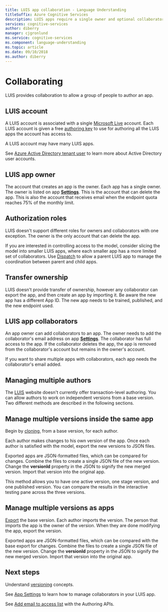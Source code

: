 ```yaml
---
title: LUIS app collaboration - Language Understanding
titleSuffix: Azure Cognitive Services
description: LUIS apps require a single owner and optional collaborators.
services: cognitive-services
author: diberry
manager: cjgronlund
ms.service: cognitive-services
ms.component: language-understanding
ms.topic: article
ms.date: 09/10/2018
ms.author: diberry
---
```

# Collaborating

LUIS provides collaboration to allow a group of people to author an app.

## LUIS account
A LUIS account is associated with a single [Microsoft Live](https://login.live.com/) account. Each LUIS account is given a free [authoring key](luis-concept-keys.md#authoring-key) to use for authoring all the LUIS apps the account has access to. 

A LUIS account may have many LUIS apps.

See [Azure Active Directory tenant user](luis-how-to-collaborate.md#azure-active-directory-tenant-user) to learn more about Active Directory user accounts. 

## LUIS app owner
The account that creates an app is the owner. Each app has a single owner. The owner is listed on app **[Settings](luis-how-to-collaborate.md)**. This is the account that can delete the app. This is also the account that receives email when the endpoint quota reaches 75% of the monthly limit. 

## Authorization roles
LUIS doesn't support different roles for owners and collaborators with one exception. The owner is the only account that can delete the app.

If you are interested in controlling access to the model, consider slicing the model into smaller LUIS apps, where each smaller app has a more limited set of collaborators. Use [Dispatch](https://aka.ms/dispatch-tool) to allow a parent LUIS app to manage the coordination between parent and child apps.

## Transfer ownership
LUIS doesn't provide transfer of ownership, however any collaborator can export the app, and then create an app by importing it. Be aware the new app has a different App ID. The new app needs to be trained, published, and the new endpoint used.

## LUIS app collaborators
An app owner can add collaborators to an app. The owner needs to add the collaborator's email address on app **[Settings](luis-how-to-collaborate.md)**. The collaborator has full access to the app. If the collaborator deletes the app, the app is removed from the collaborator's account but remains in the owner's account. 

If you want to share multiple apps with collaborators, each app needs the collaborator's email added. 

## Managing multiple authors
The [LUIS](luis-reference-regions.md#luis-website) website doesn't currently offer transaction-level authoring. You can allow authors to work on independent versions from a base version. Two different methods are described in the following sections.

## Manage multiple versions inside the same app
Begin by [cloning](luis-how-to-manage-versions.md#clone-a-version), from a base version, for each author. 

Each author makes changes to his own version of the app. Once each author is satisfied with the model, export the new versions to JSON files.  

Exported apps are JSON-formatted files, which can be compared for changes. Combine the files to create a single JSON file of the new version. Change the **versionId** property in the JSON to signify the new merged version. Import that version into the original app. 

This method allows you to have one active version, one stage version, and one published version. You can compare the results in the interactive testing pane across the three versions.

## Manage multiple versions as apps
[Export](luis-how-to-manage-versions.md#export-version) the base version. Each author imports the version. The person that imports the app is the owner of the version. When they are done modifying the app, export the version. 

Exported apps are JSON-formatted files, which can be compared with the base export for changes. Combine the files to create a single JSON file of the new version. Change the **versionId** property in the JSON to signify the new merged version. Import that version into the original app.

## Next steps

Understand [versioning](luis-concept-version.md) concepts. 

See [App Settings](luis-how-to-collaborate.md) to learn how to manage collaborators in your LUIS app.

See [Add email to access list](https://westus.dev.cognitive.microsoft.com/docs/services/5890b47c39e2bb17b84a55ff/operations/58fcccdd5aca2f08a4104342) with the Authoring APIs.